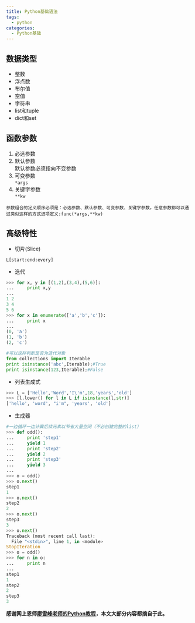 ```yaml
---
title: Python基础语法
tags:
  - python
categories:
  - Python基础
---
```


## 数据类型
* 整数
* 浮点数
* 布尔值
* 空值
* 字符串
* list和tuple
* dict和set

<!--More-->

## 函数参数
1. 必选参数
2. 默认参数	  
	默认参数必须指向不变参数
3. 可变参数  
	`*args`
4. 关键字参数  
	`**kw`

`参数组合的定义顺序必须是：必选参数、默认参数、可变参数、关键字参数。任意参数都可以通过类似这样的方式进项定义:func(*args,**kw)`

## 高级特性
* 切片(Slice)

```
L[start:end:every]
```
* 迭代

```python
>>> for x, y in [(1,2),(3,4),(5,6)]:
...     print x,y
... 
1 2
3 4
5 6
>>> for x in enumerate(['a','b','c']):
...     print x
... 
(0, 'a')
(1, 'b')
(2, 'c')

#可以这样判断是否为迭代对象
from collections import Iterable
print isinstance('abc',Iterable);#True
print isinstance(123,Iterable);#False
```
* 列表生成式

```python
>>> L = ['Hello','Word','I\'m',18,'years','old']
>>> [l.lower() for l in L if isinstance(l,str)]
['hello', 'word', "i'm", 'years', 'old']
```
* 生成器

```python
#一边循环一边计算后续元素以节省大量空间（不必创建完整的list）
>>> def odd():
...     print 'step1'
...     yield 1
...     print 'step2'
...     yield 2
...     print 'step3'
...     yield 3
... 
>>> o = odd()
>>> o.next()
step1
1
>>> o.next()
step2
2
>>> o.next()
step3
3
>>> o.next()
Traceback (most recent call last):
  File "<stdin>", line 1, in <module>
StopIteration
>>> o = odd()
>>> for n in o:
...     print n
... 
step1
1
step2
2
step3
3
```
**感谢网上恩师[廖雪峰老师的Python教程][廖雪峰老师的教程]，本文大部分内容都摘自于此。**

[廖雪峰老师的教程]: http://www.liaoxuefeng.com/wiki/001374738125095c955c1e6d8bb493182103fac9270762a000